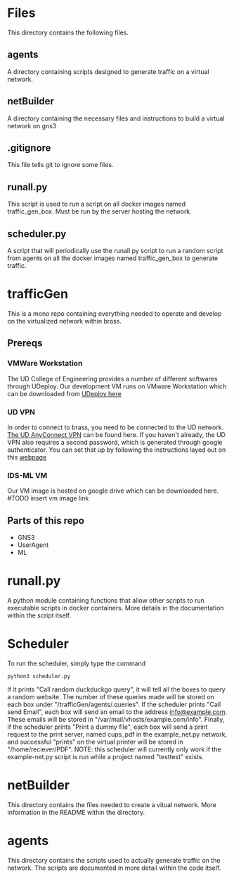 # Files
This directory contains the following files.
## agents
A directory containing scripts designed to generate traffic on a virtual network.
## netBuilder
A directory containing the necessary files and instructions to build a virtual network on gns3
## .gitignore
This file tells git to ignore some files.
## runall.py
This script is used to run a script on all docker images named traffic_gen_box. Must be run by the server hosting the network.
## scheduler.py
A script that will periodically use the runall.py script to run a random script from agents on all the docker images named traffic_gen_box to generate traffic.

# trafficGen
This is a mono repo containing everything needed to operate and develop on the virtualized network within brass.
## Prereqs
### VMWare Workstation
The UD College of Engineering provides a number of different softwares through UDeploy. Our development VM runs on VMware Workstation which can be downloaded from [UDeploy here](https://udeploy.udel.edu/software/vmware-for-university-of-delaware/)


### UD VPN
In order to connect to brass, you need to be connected to the UD network. [The UD AnyConnect VPN](https://udeploy.udel.edu/software/anyconnect-vpn/) can be found here. If you haven't already, the UD VPN also requires a second password, which is generated through google authenticator. You can set that up by following the instructions layed out on this [webpage](https://services.udel.edu/TDClient/32/Portal/KB/ArticleDet?ID=4)


### IDS-ML VM
Our VM image is hosted on google drive which can be downloaded here. #TODO insert vm image link

## Parts of this repo
* GNS3
* UserAgent
* ML 

# runall.py
A python module containing functions that allow other scripts to run executable scripts in docker containers. More details in the documentation within the script itself.

# Scheduler
To run the scheduler, simply type the command 
    
    python3 scheduler.py

If it prints "Call random duckduckgo query", it will tell all the boxes to query a random website. The number of these queries made will be stored on each box under "/trafficGen/agents/.queries". If the scheduler prints "Call send Email", each box will send an email to the address info@example.com. These emails will be stored in "/var/mail/vhosts/example.com/info". Finally, if the scheduler prints "Print a dummy file", each box will send a print request to the print server, named cups_pdf in the example_net.py network, and successful "prints" on the virtual printer will be stored in "/home/reciever/PDF". NOTE: this scheduler will currently only work if the example-net.py script is run while a project named "testtest" exists.

# netBuilder
This directory contains the files needed to create a vitual network. More information in the README within the directory.

# agents
This directory contains the scripts used to actually generate traffic on the network. The scripts are documented in more detail within the code itself.
